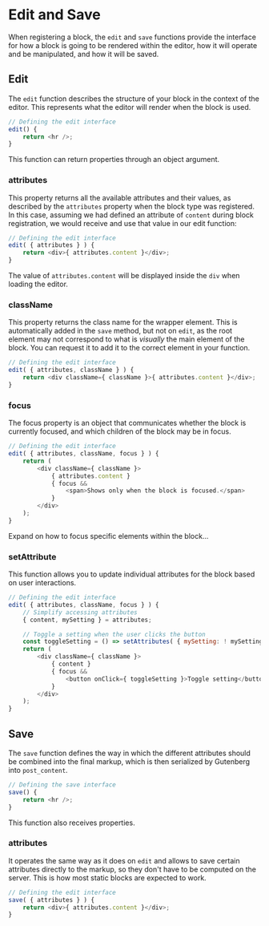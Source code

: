 # Edit and Save

When registering a block, the `edit` and `save` functions provide the interface for how a block is going to be rendered within the editor, how it will operate and be manipulated, and how it will be saved.

## Edit

The `edit` function describes the structure of your block in the context of the editor. This represents what the editor will render when the block is used.

```js
// Defining the edit interface
edit() {
	return <hr />;
}
```

This function can return properties through an object argument.

### attributes

This property returns all the available attributes and their values, as described by the `attributes` property when the block type was registered. In this case, assuming we had defined an attribute of `content` during block registration, we would receive and use that value in our edit function:

```js
// Defining the edit interface
edit( { attributes } ) {
	return <div>{ attributes.content }</div>;
}
```

The value of `attributes.content` will be displayed inside the `div` when loading the editor.

### className

This property returns the class name for the wrapper element. This is automatically added in the `save` method, but not on `edit`, as the root element may not correspond to what is _visually_ the main element of the block. You can request it to add it to the correct element in your function.

```js
// Defining the edit interface
edit( { attributes, className } ) {
	return <div className={ className }>{ attributes.content }</div>;
}
```

### focus

The focus property is an object that communicates whether the block is currently focused, and which children of the block may be in focus.

```js
// Defining the edit interface
edit( { attributes, className, focus } ) {
	return (
		<div className={ className }>
			{ attributes.content }
			{ focus &&
				<span>Shows only when the block is focused.</span>
			}
		</div>
	);
}
```

Expand on how to focus specific elements within the block...

### setAttribute

This function allows you to update individual attributes for the block based on user interactions.

```js
// Defining the edit interface
edit( { attributes, className, focus } ) {
	// Simplify accessing attributes
	{ content, mySetting } = attributes;

	// Toggle a setting when the user clicks the button
	const toggleSetting = () => setAttributes( { mySetting: ! mySetting } );
	return (
		<div className={ className }>
			{ content }
			{ focus &&
				<button onClick={ toggleSetting }>Toggle setting</button>
			}
		</div>
	);
}
```

## Save

The `save` function defines the way in which the different attributes should be combined into the final markup, which is then serialized by Gutenberg into `post_content`.

```js
// Defining the save interface
save() {
	return <hr />;
}
```

This function also receives properties.

### attributes

It operates the same way as it does on `edit` and allows to save certain attributes directly to the markup, so they don't have to be computed on the server. This is how most static blocks are expected to work.

```js
// Defining the edit interface
save( { attributes } ) {
	return <div>{ attributes.content }</div>;
}
```

